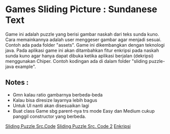 # Games Sliding Picture : Sundanese Text

Game ini adalah puzzle yang berisi gambar naskah dari teks sunda kuno. Cara memainkannya adalah
user menggeser gambar agar menjadi sesuai. Contoh ada pada folder "assets". Game ini dikembangkan dengan
teknologi java. Pada aplikasi game ini akan ditambahkan fitur enkripsi pada naskah sunda kuno agar hanya dapat
dibuka ketika aplikasi berjalan (dekripsi) menggunakan Chiper. Contoh kodingan ada di dalam folder "sliding puzzle-java example".

## Notes : 
- Gmn kalau ratio gambarnya berbeda-beda
- Kalau bisa diresize layarnya lebih bagus
- Untuk UI nanti akan disesuaikan lagi
- Buat class Game sbg parent-nya trs mode Easy dan Medium cukup panggil constructor yang berbeda.

[Sliding Puzzle Src.Code](http://www.airtute.com/view/How_to_Create_a_Puzzle_Game__GUI__in_Java___Beginner_friendly.html)
[Sliding Puzzle Src. Code 2](http://zetcode.com/tutorials/javaswingtutorial "Now using this")
[Enkripsi](http://ruchiram4.blogspot.co.id/2009/04/encrypt-and-decrypt-images-using-java.html)